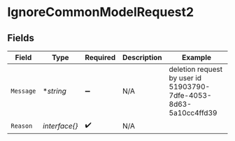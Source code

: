 # IgnoreCommonModelRequest2


## Fields

| Field                                                            | Type                                                             | Required                                                         | Description                                                      | Example                                                          |
| ---------------------------------------------------------------- | ---------------------------------------------------------------- | ---------------------------------------------------------------- | ---------------------------------------------------------------- | ---------------------------------------------------------------- |
| `Message`                                                        | **string*                                                        | :heavy_minus_sign:                                               | N/A                                                              | deletion request by user id 51903790-7dfe-4053-8d63-5a10cc4ffd39 |
| `Reason`                                                         | *interface{}*                                                    | :heavy_check_mark:                                               | N/A                                                              |                                                                  |